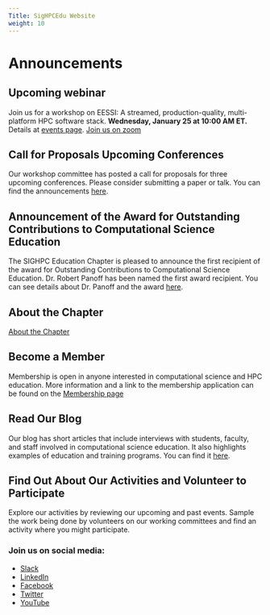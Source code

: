 ```yaml
---
Title: SigHPCEdu Website
weight: 10
---
```


# Announcements

## Upcoming webinar

Join us for a workshop on EESSI: A streamed, production-quality, multi-platform HPC software stack.  **Wednesday, January 25 at 10:00 AM ET.**
Details at [events page](events/eessi). [Join us on zoom](https://us02web.zoom.us/j/89217307593?pwd=RlJHMGhLMDhLN3k2Q204bGJ2YzA5QT09)
## Call for Proposals Upcoming Conferences

Our workshop committee has posted a call for proposals for three upcoming conferences.  Please consider submitting a paper or talk.  You can find the announcements [here](/events/).
## Announcement of the Award for Outstanding Contributions to Computational Science Education

The SIGHPC Education Chapter is pleased to announce the first recipient of the award for Outstanding Contributions to Computational Science Education.  Dr. Robert Panoff has been named the first award recipient.  You can see details about Dr. Panoff and the award [here](/events/award_announce).

## About the Chapter

[About the Chapter](./about/)

## Become a Member

Membership is open in anyone interested in computational science and HPC education.  More information and a link to the membership application can be found on the [Membership page](/membership)

## Read Our Blog

Our blog has short articles that include interviews with students, faculty, and staff involved in computational science education.  It also highlights examples of education and training programs.  You can find it [here](http://sighpceducation.hosting.acm.org/wp/).

## Find Out About Our Activities and Volunteer to Participate

Explore our activities by reviewing our upcoming and past events.  Sample the work being done by volunteers on our working committees and find an activity where you might participate.

### Join us on social media:

* [Slack](https://sighpc.slack.com/archives/CAE68S91D)
* [LinkedIn](https://www.linkedin.com/groups/12019017)
* [Facebook](https://www.facebook.com/sighpcedu/)
* [Twitter](https://twitter.com/sighpcedu)
* [YouTube](https://www.youtube.com/channel/UCHrmHj6nFfkhlxPv18LpBzw?view_as=subscriber)
